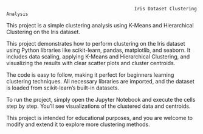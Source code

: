                                                   Iris Dataset Clustering Analysis

                                                   

This project is a simple clustering analysis using K-Means and Hierarchical Clustering on the Iris dataset.

This project demonstrates how to perform clustering on the Iris dataset using Python libraries like scikit-learn, pandas, matplotlib, and seaborn. It includes data scaling, applying K-Means and Hierarchical Clustering, and visualizing the results with clear scatter plots and cluster centroids.

The code is easy to follow, making it perfect for beginners learning clustering techniques. All necessary libraries are imported, and the dataset is loaded from scikit-learn’s built-in datasets.

To run the project, simply open the Jupyter Notebook and execute the cells step by step. You’ll see visualizations of the clustered data and centroids.

This project is intended for educational purposes, and you are welcome to modify and extend it to explore more clustering methods.   

